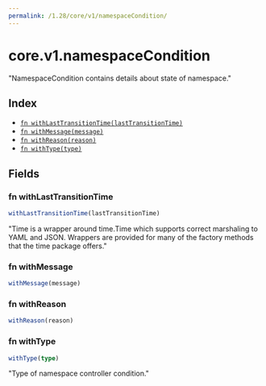 ```yaml
---
permalink: /1.28/core/v1/namespaceCondition/
---
```


# core.v1.namespaceCondition

"NamespaceCondition contains details about state of namespace."

## Index

* [`fn withLastTransitionTime(lastTransitionTime)`](#fn-withlasttransitiontime)
* [`fn withMessage(message)`](#fn-withmessage)
* [`fn withReason(reason)`](#fn-withreason)
* [`fn withType(type)`](#fn-withtype)

## Fields

### fn withLastTransitionTime

```ts
withLastTransitionTime(lastTransitionTime)
```

"Time is a wrapper around time.Time which supports correct marshaling to YAML and JSON.  Wrappers are provided for many of the factory methods that the time package offers."

### fn withMessage

```ts
withMessage(message)
```



### fn withReason

```ts
withReason(reason)
```



### fn withType

```ts
withType(type)
```

"Type of namespace controller condition."